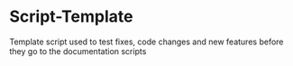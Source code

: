 # Script-Template
Template script used to test fixes, code changes and new features before they go to the documentation scripts
